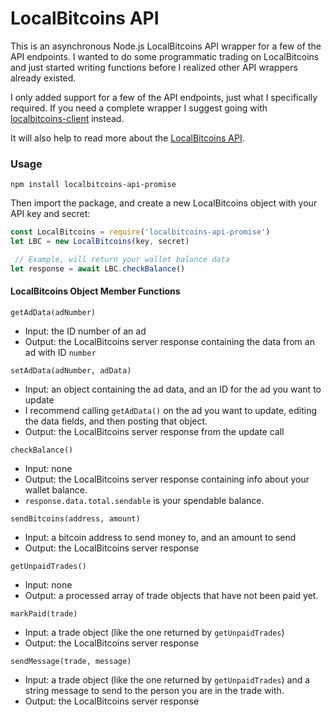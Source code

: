 # LocalBitcoins API

This is an asynchronous Node.js LocalBitcoins API wrapper for a few of the API endpoints. I wanted to do some programmatic trading on LocalBitcoins and just started writing functions before I realized other API wrappers already existed.

I only added support for a few of the API endpoints, just what I specifically required. If you need a complete wrapper I suggest going with [localbitcoins-client](https://www.npmjs.com/package/localbitcoins-client) instead.

It will also help to read more about the [LocalBitcoins API](https://localbitcoins.com/api-docs/).

### Usage
```
npm install localbitcoins-api-promise
```

Then import the package, and create a new LocalBitcoins object with your API key and secret:

```javascript
const LocalBitcoins = require('localbitcoins-api-promise')
let LBC = new LocalBitcoins(key, secret)

 // Example, will return your wallet balance data
let response = await LBC.checkBalance()
```

#### LocalBitcoins Object Member Functions

`getAdData(adNumber)`
- Input: the ID number of an ad
- Output: the LocalBitcoins server response containing the data from an ad with ID `number`

`setAdData(adNumber, adData)`
- Input: an object containing the ad data, and an ID for the ad you want to update
 - I recommend calling `getAdData()` on the ad you want to update, editing the data fields, and then posting that object.
- Output: the LocalBitcoins server response from the update call

`checkBalance()`
- Input: none
- Output: the LocalBitcoins server response containing info about your wallet balance.
 - `response.data.total.sendable` is your spendable balance.

`sendBitcoins(address, amount)`
- Input: a bitcoin address to send money to, and an amount to send
- Output: the LocalBitcoins server response

`getUnpaidTrades()`
- Input: none
- Output: a processed array of trade objects that have not been paid yet.

`markPaid(trade)`
- Input: a trade object (like the one returned by `getUnpaidTrades`)
- Output: the LocalBitcoins server response

`sendMessage(trade, message)`
- Input: a trade object (like the one returned by `getUnpaidTrades`) and a string message to send to the person you are in the trade with.
- Output: the LocalBitcoins server response
